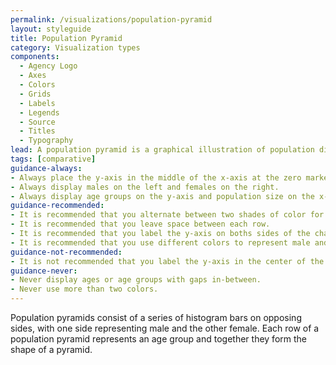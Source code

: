 ```yaml
---
permalink: /visualizations/population-pyramid
layout: styleguide
title: Population Pyramid
category: Visualization types
components:
  - Agency Logo
  - Axes
  - Colors
  - Grids
  - Labels
  - Legends
  - Source
  - Titles
  - Typography
lead: A population pyramid is a graphical illustration of population distribution across different age groups and genders.
tags: [comparative]
guidance-always:
- Always place the y-axis in the middle of the x-axis at the zero marker.
- Always display males on the left and females on the right.
- Always display age groups on the y-axis and population size on the x-axis.
guidance-recommended:
- It is recommended that you alternate between two shades of color for each row for improved legibility.
- It is recommended that you leave space between each row.
- It is recommended that you label the y-axis on boths sides of the chart.
- It is recommended that you use different colors to represent male and female.
guidance-not-recommended:
- It is not recommended that you label the y-axis in the center of the chart.
guidance-never:
- Never display ages or age groups with gaps in-between.
- Never use more than two colors.
---
```


Population pyramids consist of a series of histogram bars on opposing sides, with one side representing male and the other female. Each row of a population pyramid represents an age group and together they form the shape of a pyramid.
